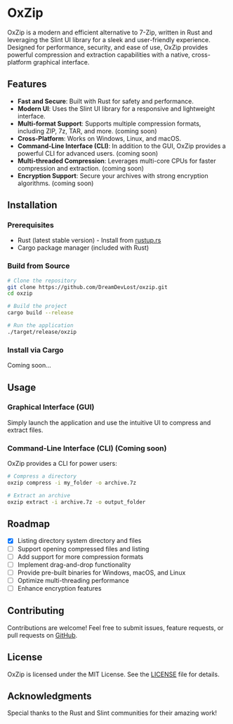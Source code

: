# OxZip

OxZip is a modern and efficient alternative to 7-Zip, written in Rust and leveraging the Slint UI library for a sleek and user-friendly experience. Designed for performance, security, and ease of use, OxZip provides powerful compression and extraction capabilities with a native, cross-platform graphical interface.

## Features
- **Fast and Secure**: Built with Rust for safety and performance.
- **Modern UI**: Uses the Slint UI library for a responsive and lightweight interface.
- **Multi-format Support**: Supports multiple compression formats, including ZIP, 7z, TAR, and more. (coming soon)
- **Cross-Platform**: Works on Windows, Linux, and macOS.
- **Command-Line Interface (CLI)**: In addition to the GUI, OxZip provides a powerful CLI for advanced users. (coming soon)
- **Multi-threaded Compression**: Leverages multi-core CPUs for faster compression and extraction. (coming soon)
- **Encryption Support**: Secure your archives with strong encryption algorithms. (coming soon)

## Installation
### Prerequisites
- Rust (latest stable version) - Install from [rustup.rs](https://rustup.rs)
- Cargo package manager (included with Rust)

### Build from Source
```sh
# Clone the repository
git clone https://github.com/DreamDevLost/oxzip.git
cd oxzip

# Build the project
cargo build --release

# Run the application
./target/release/oxzip
```

### Install via Cargo
Coming soon...

## Usage
### Graphical Interface (GUI)
Simply launch the application and use the intuitive UI to compress and extract files.

### Command-Line Interface (CLI) (Coming soon)
OxZip provides a CLI for power users:
```sh
# Compress a directory
oxzip compress -i my_folder -o archive.7z

# Extract an archive
oxzip extract -i archive.7z -o output_folder
```

## Roadmap
- [x] Listing directory system directory and files
- [ ] Support opening compressed files and listing
- [ ] Add support for more compression formats
- [ ] Implement drag-and-drop functionality
- [ ] Provide pre-built binaries for Windows, macOS, and Linux
- [ ] Optimize multi-threading performance
- [ ] Enhance encryption features

## Contributing
Contributions are welcome! Feel free to submit issues, feature requests, or pull requests on [GitHub](https://github.com/DreamDevLost/oxzip).

## License
OxZip is licensed under the MIT License. See the [LICENSE](LICENSE) file for details.

## Acknowledgments
Special thanks to the Rust and Slint communities for their amazing work!

